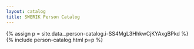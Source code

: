 ```yaml
---
layout: catalog
title: SWERIK Person Catalog
---
```

{% assign p = site.data._person-catalog.i-SS4MgL3HhkwCjKYAxgBPkd %}
{% include person-catalog.html p=p %}

